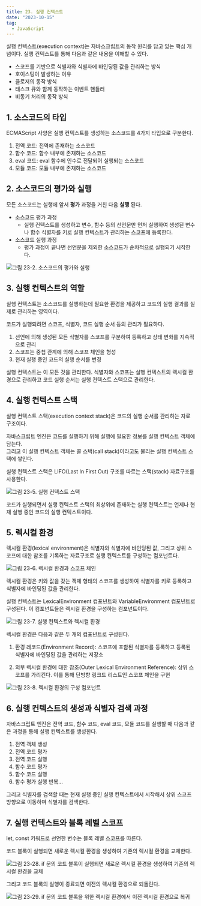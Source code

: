 ```yaml
---
title: 23. 실행 컨텍스트
date: "2023-10-15"
tag:
  - JavaScript
---
```


실행 컨텍스트(execution context)는 자바스크립트의 동작 원리를 담고 있는 핵심 개념이다. 실행 컨텍스트를 통해 다음과 같은 내용을 이해할 수 있다.

- 스코프를 기반으로 식별자와 식별자에 바인딩된 값을 관리하는 방식
- 호이스팅이 발생하는 이유
- 클로저의 동작 방식
- 태스크 큐와 함께 동작하는 이벤트 핸들러
- 비동기 처리의 동작 방식

## 1. 소스코드의 타입

ECMAScript 사양은 실행 컨텍스트를 생성하는 소스코드를 4가지 타입으로 구분한다.

1. 전역 코드: 전역에 존재하는 소스코드
2. 함수 코드: 함수 내부에 존재하는 소스코드
3. eval 코드: eval 함수에 인수로 전달되어 실행되는 소스코드
4. 모듈 코드: 모듈 내부에 존재하는 소스코드

## 2. 소스코드의 평가와 실행

모든 소스코드는 실행에 앞서 **평가** 과정을 거친 다음 **실행** 된다.

- 소스코드 평가 과정
  - 실행 컨텍스트를 생성하고 변수, 함수 등의 선언문만 먼저 실행하여 생성된 변수나 함수 식별자를 키로 실행 컨텍스트가 관리하는 스코프에 등록한다.
- 소스코드 실행 과정
  - 평가 과정이 끝나면 선언문을 제외한 소스코드가 순차적으로 실행되기 시작한다.

![그림 23-2. 소스코드의 평가와 실행](https://github.com/Zamoca42/blog/assets/96982072/93b2e49a-fb6e-47f9-8f9a-fa52942182e9)

## 3. 실행 컨텍스트의 역할

실행 컨텍스트는 소스코드를 실행하는데 필요한 환경을 제공하고 코드의 실행 결과를 실제로 관리하는 영역이다.

코드가 실행되려면 스코프, 식별자, 코드 실행 순서 등의 관리가 필요하다.

1. 선언에 의해 생성된 모든 식별자를 스코프를 구분하여 등록하고 상태 변화를 지속적으로 관리
2. 스코프는 중첩 관계에 의해 스코프 체인을 형성
3. 현재 실행 중인 코드의 실행 순서를 변경

실행 컨텍스트는 이 모든 것을 관리한다. 식별자와 스코프는 실행 컨텍스트의 렉시컬 환경으로 관리하고 코드 실행 순서는 실행 컨텍스트 스택으로 관리한다.

## 4. 실행 컨텍스트 스택

실행 컨텍스트 스택(execution context stack)은 코드의 실행 순서를 관리하는 자료구조이다.

자바스크립트 엔진은 코드를 실행하기 위해 실행에 필요한 정보를 실행 컨텍스트 객체에 담는다.  
그리고 이 실행 컨텍스트 객체는 콜 스택(call stack)이라고도 불리는 실행 컨텍스트 스택에 쌓인다.

실행 컨텍스트 스택은 LIFO(Last In First Out) 구조를 따르는 스택(stack) 자료구조를 사용한다.

![그림 23-5. 실행 컨텍스트 스택](https://github.com/Zamoca42/blog/assets/96982072/b08dbc15-dc58-4de9-a7dd-4ece9676a5c5)

코드가 실행되면서 실행 컨텍스트 스택의 최상위에 존재하는 실행 컨텍스트는 언제나 현재 실행 중인 코드의 실행 컨텍스트이다.

## 5. 렉시컬 환경

렉시컬 환경(lexical environment)은 식별자와 식별자에 바인딩된 값, 그리고 상위 스코프에 대한 참조를 기록하는 자료구조로 실행 컨텍스트를 구성하는 컴포넌트다.

![그림 23-6. 렉시컬 환경과 스코프 체인](https://github.com/Zamoca42/blog/assets/96982072/09865ff4-387e-41e9-a2bd-81dac91f2c0d)

렉시컬 환경은 키와 값을 갖는 객체 형태의 스코프를 생성하여 식별자를 키로 등록하고 식별자에 바인딩된 값을 관리한다.

실행 컨텍스트는 LexicalEnvironment 컴포넌트와 VariableEnvironment 컴포넌트로 구성된다. 이 컴포넌트들은 렉시컬 환경을 구성하는 컴포넌트이다.

![그림 23-7. 실행 컨텍스트와 렉시컬 환경](https://github.com/Zamoca42/blog/assets/96982072/54f5d6d0-fbc4-4909-ac5d-884830883fc7)

렉시컬 환경은 다음과 같은 두 개의 컴포넌트로 구성된다.

1. 환경 레코드(Environment Record): 스코프에 포함된 식별자를 등록하고 등록된 식별자에 바인딩된 값을 관리하는 저장소

2. 외부 렉시컬 환경에 대한 참조(Outer Lexical Environment Reference): 상위 스코프를 가리킨다. 이를 통해 단방향 링크드 리스트인 스코프 체인을 구현

![그림 23-8. 렉시컬 환경의 구성 컴포넌트](https://github.com/Zamoca42/blog/assets/96982072/6861eaad-0c1c-4f2c-812f-c16a142de709)

## 6. 실행 컨텍스트의 생성과 식별자 검색 과정

자바스크립트 엔진은 전역 코드, 함수 코드, eval 코드, 모듈 코드를 실행할 때 다음과 같은 과정을 통해 실행 컨텍스트를 생성한다.

1. 전역 객체 생성
2. 전역 코드 평가
3. 전역 코드 실행
4. 함수 코드 평가
5. 함수 코드 실행
6. 함수 평가 실행 반복...

그리고 식별자를 검색할 때는 현재 실행 중인 실행 컨텍스트에서 시작해서 상위 스코프 방향으로 이동하며 식별자를 검색한다.

## 7. 실행 컨텍스트와 블록 레벨 스코프

let, const 키워드로 선언한 변수는 블록 레벨 스코프를 따른다.

코드 블록이 실행되면 새로운 렉시컬 환경을 생성하여 기존의 렉시컬 환경을 교체한다.

![그림 23-28. if 문의 코드 블록이 실행되면 새로운 렉시컬 환경을 생성하여 기존의 렉시컬 환경을 교체](https://github.com/Zamoca42/blog/assets/96982072/1b5def64-2db5-4dfa-9236-e9d217c684f9)

그리고 코드 블록의 실행이 종료되면 이전의 렉시컬 환경으로 되돌린다.

![그림 23-29. if 문의 코드 블록을 위한 렉시컬 환경에서 이전 렉시컬 환경으로 복귀](https://github.com/Zamoca42/blog/assets/96982072/a41e03ec-7d5b-46b4-a68c-23f35af550db)
